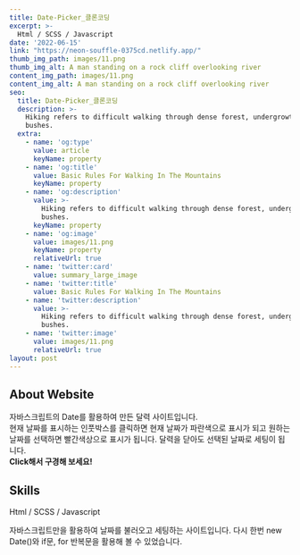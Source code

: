 ```yaml
---
title: Date-Picker_클론코딩
excerpt: >-
  Html / SCSS / Javascript
date: '2022-06-15'
link: "https://neon-souffle-0375cd.netlify.app/"
thumb_img_path: images/11.png
thumb_img_alt: A man standing on a rock cliff overlooking river
content_img_path: images/11.png
content_img_alt: A man standing on a rock cliff overlooking river
seo:
  title: Date-Picker_클론코딩
  description: >-
    Hiking refers to difficult walking through dense forest, undergrowth, or
    bushes.
  extra:
    - name: 'og:type'
      value: article
      keyName: property
    - name: 'og:title'
      value: Basic Rules For Walking In The Mountains
      keyName: property
    - name: 'og:description'
      value: >-
        Hiking refers to difficult walking through dense forest, undergrowth, or
        bushes.
      keyName: property
    - name: 'og:image'
      value: images/11.png
      keyName: property
      relativeUrl: true
    - name: 'twitter:card'
      value: summary_large_image
    - name: 'twitter:title'
      value: Basic Rules For Walking In The Mountains
    - name: 'twitter:description'
      value: >-
        Hiking refers to difficult walking through dense forest, undergrowth, or
        bushes.
    - name: 'twitter:image'
      value: images/11.png
      relativeUrl: true
layout: post
---
```

## About Website

자바스크립트의 Date를 활용하여 만든 달력 사이트입니다.<br/>현재 날짜를 표시하는 인풋박스를 클릭하면
현재 날짜가 파란색으로 표시가 되고 원하는 날짜를 선택하면 빨간색상으로 표시가 됩니다. 달력을 닫아도 선택된 날짜로 세팅이 됩니다.<br/> **Click해서 구경해 보세요!**

## Skills

Html / SCSS / Javascript 

> 
자바스크립트만을 활용하여 날짜를 불러오고 세팅하는 사이트입니다. 다시 한번 new Date()와 if문, for 반복문을 활용해 볼 수 있었습니다.
